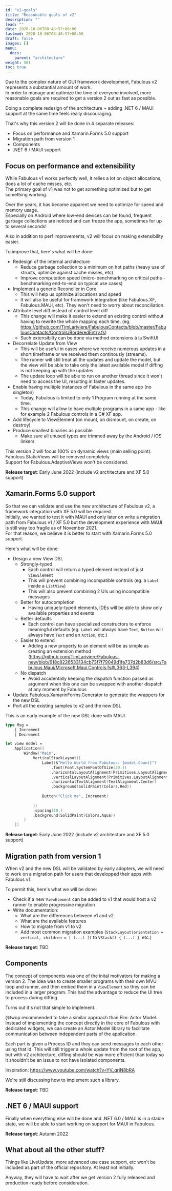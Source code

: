 ```yaml
---
id: "v2-goals"
title: "Reasonable goals of v2"
description: ""
lead: ""
date: 2020-10-06T08:48:57+00:00
lastmod: 2020-10-06T08:48:57+00:00
draft: false
images: []
menu:
  docs:
    parent: "architecture"
weight: 501
toc: true
---
```


Due to the complex nature of GUI framework development, Fabulous v2 represents a substantial amount of work.  
In order to manage and optimize the time of everyone involved, more reasonable goals are required to get a version 2 out as fast as possible.

Doing a complete redesign of the architecture + adding .NET 6 / MAUI support at the same time feels really discouraging.

That's why this version 2 will be done in 4 separate releases:

- Focus on performance and Xamarin.Forms 5.0 support
- Migration path from version 1
- Components
- .NET 6 / MAUI support

## Focus on performance and extensibility

While Fabulous v1 works perfectly well, it relies a lot on object allocations, does a lot of cache misses, etc.  
The primary goal of v1 was not to get something optimized but to get something working.

Over the years, it has become apparent we need to optimize for speed and memory usage.  
Especially on Android where low-end devices can be found, frequent garbage collections are noticed and can freeze the app, sometimes for up to several seconds!

Also in addition to perf improvements, v2 will focus on making extensibility easier.

To improve that, here's what will be done:

- Redesign of the internal architecture
  - Reduce garbage collection to a minimum on hot paths (heavy use of structs, optimize against cache misses, etc)
  - Improve computation speed (micro-benchmarking on critical paths - benchmarking end-to-end on typical use cases)
- Implement a generic Reconciler in Core
  - This will help us optimize allocations and speed
  - It will also be useful for framework integration (like Fabulous.XF, Fabulous.MAUI, etc). They won't need to worry about reconciliation.
- Attribute level diff instead of control level diff
  - This change will make it easier to extend an existing control without having to rewrite the whole mapping each time. (eg. https://github.com/TimLariviere/FabulousContacts/blob/master/FabulousContacts/Controls/BorderedEntry.fs)
  - Such extensibilty can be done via method extensions à la SwiftUI
- Decorrelate Update from View
  - This will be useful in cases where we receive numerous updates in a short timeframe or we received them continously (streams).
  - The runner will still treat all the updates and update the model, but the view will be able to take only the latest available model if diffing is not keeping up with the updates.
  - The update loop will be able to run on another thread since it won't need to access the UI, resulting in faster updates.
- Enable having multiple instances of Fabulous in the same app (no singleton)
  - Today, Fabulous is limited to only 1 Program running at the same time.
  - This change will allow to have multiple programs in a same app - like for example 2 Fabulous controls in a C# XF app.
- Add lifecycle to ViewElement (on mount, on dismount, on create, on destroy)
- Produce smallest binaries as possible
  - Make sure all unused types are trimmed away by the Android / iOS linkers

This version 2 will focus 100% on dynamic views (main selling point).
Fabulous.StaticViews will be removed completely.  
Support for Fabulous.AdaptiveViews won't be considered.

**Release target**: Early June 2022 (include v2 architecture and XF 5.0 support)

## Xamarin.Forms 5.0 support

So that we can validate and use the new architecture of Fabulous v2, a framework integration with XF 5.0 will be required.  
Initially, we wanted to test it with MAUI and only later on write a migration path from Fabulous v1 / XF 5.0 but the development experience with MAUI is still way too fragile as of November 2021.  
For that reason, we believe it is better to start with Xamarin.Forms 5.0 support.

Here's what will be done:

- Design a new View DSL
  - Strongly-typed
    - Each control will return a typed element instead of just `ViewElement`
    - This will prevent combining incompatible controls (eg. a `Label` inside a `ListView`)
    - This will also prevent combining 2 UIs using incompatible messages
  - Better for autocompletion
    - Having uniquely-typed elements, IDEs will be able to show only available properties and events
  - Better defaults
    - Each control can have specialized constructors to enforce meaningful defaults (eg. `Label` will always have `Text`, `Button` will always have `Text` and an `Action`, etc.)
  - Easier to extend
    - Adding a new property to an element will be as simple as creating an extension method (https://github.com/TimLariviere/Fabulous-new/blob/618c8226533134cb73f7f79049d1fa737d2b83d6/src/Fabulous.Maui/Microsoft.Maui.Controls.fs#L363-L394)
  - No dispatch
    - Avoid accidentally keeping the dispatch function passed as argument when this one can be swapped with another dispatch at any moment by Fabulous
- Update Fabulous.XamarinForms.Generator to generate the wrappers for the new DSL
- Port all the existing samples to v2 and the new DSL

This is an early example of the new DSL done with MAUI.

```fs
type Msg =
    | Increment
    | Decrement

let view model =
    Application([
        Window("Main",
            VerticalStackLayout([
                Label($"Hello World from Fabulous: {model.Count}")
                    .font(Font.SystemFontOfSize(20.))
                    .horizontalLayoutAlignment(Primitives.LayoutAlignment.Fill)
                    .verticalLayoutAlignment(Primitives.LayoutAlignment.Fill)
                    .horizontalTextAlignment(TextAlignment.Center)
                    .background(SolidPaint(Colors.Red))
                    
                Button("Click me", Increment)
                
            ])
            .spacing(10.)
            .background(SolidPaint(Colors.Aqua))
        )
    ])

```

**Release target**: Early June 2022 (include v2 architecture and XF 5.0 support)

## Migration path from version 1

When v2 and the new DSL will be validated by early adopters, we will need to work on a migration path for users that developped their apps with Fabulous v1.

To permit this, here's what we will be done:

- Check if a new `ViewElement` can be added to v1 that would host a v2 runner to enable progressive migration
- Write documentation:
  - What are the differences between v1 and v2
  - What are the available features
  - How to migrate from v1 to v2
  - Add most common migration examples (`StackLayout(orientation = vertical, children = [ (...) ])` to `VStack() { (...) }`, etc.)

**Release target**: TBD

## Components

The concept of components was one of the inital motivators for making a version 2.
The idea was to create smaller programs with their own MVU loop and runner, and then embed them in a `ViewElement` so they can be included in a larger program.
This had the advantage to reduce the UI tree to process during diffing.

Turns out it's not that simple to implement.

@twop recommended to take a similar approach than Elm: Actor Model.
Instead of implementing the concept directly in the core of Fabulous with dedicated widgets, we can create an Actor Model library to facilitate communication between independent parts of the application.

Each part is given a Process ID and they can send messages to each other using that id.
This will still trigger a whole update from the root of the app, but with v2 architecture, diffing should be way more efficient than today so it shouldn't be an issue to not have isolated components.

Inspiration: https://www.youtube.com/watch?v=YV_qrjN8bRA

We're still discussing how to implement such a library.

**Release target**: TBD

## .NET 6 / MAUI support

Finally when everything else will be done and .NET 6.0 / MAUI is in a stable state, we will be able to start working on support for MAUI in Fabulous.

**Release target**: Autumn 2022

## What about all the other stuff?

Things like LiveUpdate, more advanced use case support, etc won't be included as part of the official repository.
At least not initially.

Anyway, they will have to wait after we get version 2 fully released and production-ready before consideration.
